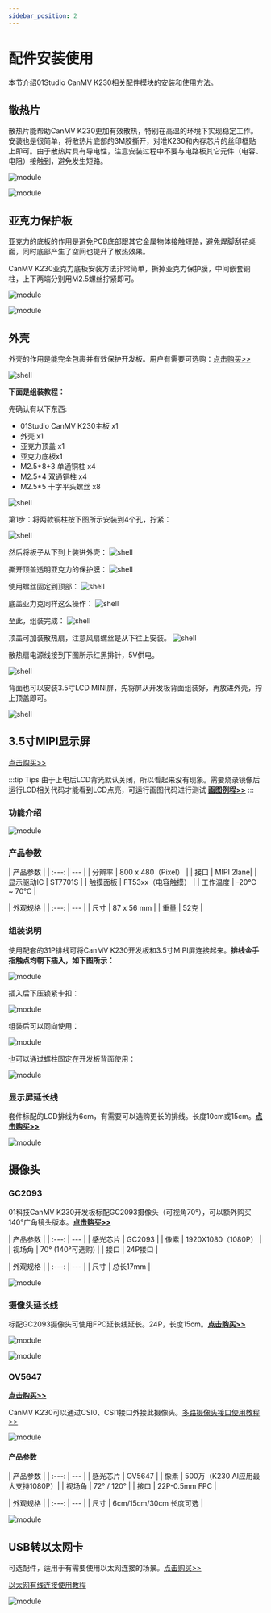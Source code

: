 ```yaml
---
sidebar_position: 2
---
```


# 配件安装使用

本节介绍01Studio CanMV K230相关配件模块的安装和使用方法。

## 散热片

散热片能帮助CanMV K230更加有效散热，特别在高温的环境下实现稳定工作。安装也是很简单，将散热片底部的3M胶撕开，对准K230和内存芯片的丝印框贴上即可。由于散热片具有导电性，注意安装过程中不要与电路板其它元件（电容、电阻）接触到，避免发生短路。

![module](./img/module/module1.png)

![module](./img/module/module2.jpg)

## 亚克力保护板

亚克力的底板的作用是避免PCB底部跟其它金属物体接触短路，避免焊脚刮花桌面，同时底部产生了空间也提升了散热效果。

CanMV K230亚克力底板安装方法非常简单，撕掉亚克力保护膜，中间嵌套铜柱，上下两端分别用M2.5螺丝拧紧即可。

![module](./img/module/module3.png)

![module](./img/module/module4.png)

## 外壳

外壳的作用是能完全包裹并有效保护开发板。用户有需要可选购：[点击购买>>](https://item.taobao.com/item.htm?id=891004844771)

![shell](./img/module/shell0.png)

**下面是组装教程：**

先确认有以下东西:

- 01Studio CanMV K230主板 x1
- 外壳 x1
- 亚克力顶盖 x1
- 亚克力底板x1
- M2.5*8+3 单通铜柱 x4
- M2.5*4 双通铜柱 x4
- M2.5*5 十字平头螺丝 x8

![shell](./img/module/shell1.jpg)

第1步：将两款铜柱按下图所示安装到4个孔，拧紧：

![shell](./img/module/shell2.png)

然后将板子从下到上装进外壳：
![shell](./img/module/shell3.png)

撕开顶盖透明亚克力的保护膜：
![shell](./img/module/shell4.png)

使用螺丝固定到顶部：
![shell](./img/module/shell5.png)

底盖亚力克同样这么操作：
![shell](./img/module/shell6.png)

至此，组装完成：
![shell](./img/module/shell7.png)

顶盖可加装散热扇，注意风扇螺丝是从下往上安装。
![shell](./img/module/shell8.png)

散热扇电源线接到下图所示红黑排针，5V供电。

![shell](./img/module/shell9.png)

背面也可以安装3.5寸LCD MINI屏，先将屏从开发板背面组装好，再放进外壳，拧上顶盖即可。

![shell](./img/module/shell10.png)


## 3.5寸MIPI显示屏

[点击购买>>](https://item.taobao.com/item.htm?id=822563446455)

:::tip Tips
由于上电后LCD背光默认关闭，所以看起来没有现象。需要烧录镜像后运行LCD相关代码才能看到LCD点亮，可运行画图代码进行测试 [**画图例程>>**](../machine_vision/draw.md#参考代码)
:::

### 功能介绍

![module](./img/module/lcd.png)

### 产品参数

|  产品参数 |
|  :---:  | ---  |
| 分辨率  | 800 x 480（Pixel） |
| 接口 | MIPI 2lane|
| 显示驱动IC  | ST7701S | 
| 触摸面板  | FT53xx（电容触摸） |
| 工作温度  | -20℃ ~ 70℃ |

|  外观规格 |
|  :---:  | ---  |
| 尺寸  | 87 x 56 mm |
| 重量  | 52克 |

### 组装说明

使用配套的31P排线可将CanMV K230开发板和3.5寸MIPI屏连接起来。**排线金手指触点均朝下插入，如下图所示：**

![module](./img/module/module5_1.png)

插入后下压锁紧卡扣：

![module](./img/module/module5.png)

组装后可以同向使用：

![module](./img/module/module6.png)

也可以通过螺柱固定在开发板背面使用：

![module](./img/module/module7.png)

### 显示屏延长线

套件标配的LCD排线为6cm，有需要可以选购更长的排线。长度10cm或15cm。[**点击购买>>**](https://item.taobao.com/item.htm?id=864471680683)

![module](./img/module/module8.png)


## 摄像头

### GC2093
01科技CanMV K230开发板标配GC2093摄像头（可视角70°），可以额外购买140°广角镜头版本。[**点击购买>>**](https://item.taobao.com/item.htm?id=841926094725)

|  产品参数 |
|  :---:  | ---  |
| 感光芯片  | GC2093 |
| 像素 | 1920X1080（1080P） |
| 视场角  | 70° (140°可选购) | 
| 接口  | 24P接口 |

|  外观规格 |
|  :---:  | ---  |
| 尺寸  | 总长17mm |

![module](./img/module/gc20931.png)

### 摄像头延长线

标配GC2093摄像头可使用FPC延长线延长。24P，长度15cm。[**点击购买>>**](https://item.taobao.com/item.htm?id=843993980296)

![module](./img/module/fpc1.png)

![module](./img/module/fpc2.png)

### OV5647

[**点击购买>>**](https://item.taobao.com/item.htm?id=833993249110)

CanMV K230可以通过CSI0、CSI1接口外接此摄像头。[多路摄像头接口使用教程>>](../machine_vision/camera.md#多路摄像头接口使用)

![module](./img/module/ov5647_1.png)

#### 产品参数

|  产品参数 |
|  :---:  | ---  |
| 感光芯片  | OV5647 |
| 像素 | 500万（K230 AI应用最大支持1080P）|
| 视场角  | 72° / 120° | 
| 接口  | 22P-0.5mm FPC |

|  外观规格 |
|  :---:  | ---  |
| 尺寸  | 6cm/15cm/30cm 长度可选 |

![module](./img/module/ov5647_2.png)

## USB转以太网卡

可选配件，适用于有需要使用以太网连接的场景。[点击购买>>](https://item.taobao.com/item.htm?id=822775353673)

[以太网有线连接使用教程](../network/ethernet.md)

![module](./img/module/module8.jpg)